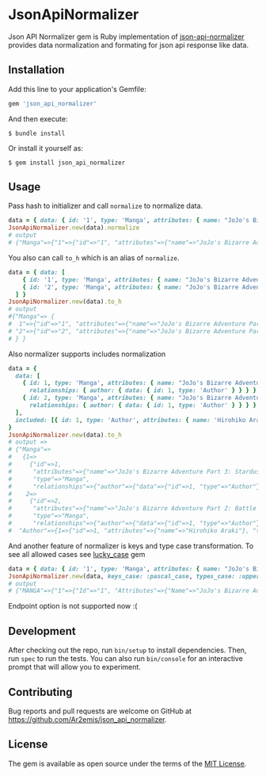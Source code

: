 # JsonApiNormalizer

Json API Normalizer gem is Ruby implementation of [json-api-normalizer](https://github.com/yury-dymov/json-api-normalizer) provides data normalization and formating for json api response like data.

## Installation

Add this line to your application's Gemfile:

```ruby
gem 'json_api_normalizer'
```

And then execute:

    $ bundle install

Or install it yourself as:

    $ gem install json_api_normalizer

## Usage

Pass hash to initializer and call `normalize` to normalize data.
```ruby
data = { data: { id: '1', type: 'Manga', attributes: { name: "JoJo's Bizarre Adventure Part 6: Stone Ocean" } } }
JsonApiNormalizer.new(data).normalize
# output
# {"Manga"=>{"1"=>{"id"=>"1", "attributes"=>{"name"=>"JoJo's Bizarre Adventure Part 6: Stone Ocean"}, "type"=>"Manga"}}}
```

You also can call `to_h` which is an alias of `normalize`.
```ruby
data = { data: [
    { id: '1', type: 'Manga', attributes: { name: "JoJo's Bizarre Adventure Part 5: Golden Wind" } },
    { id: '2', type: 'Manga', attributes: { name: "JoJo's Bizarre Adventure Part 4: Diamond Is Unbreakable" } },
  ] }
JsonApiNormalizer.new(data).to_h
# output
#{"Manga"=> {
#  1"=>{"id"=>"1", "attributes"=>{"name"=>"JoJo's Bizarre Adventure Part 5 : Golden Wind"}, "type"=>"Manga"},
# "2"=>{"id"=>"2", "attributes"=>{"name"=>"JoJo's Bizarre Adventure Part 4: Diamond Is Unbreakable"}, "type"=>"Manga"}
# } }
```

Also normalizer supports includes normalization
```ruby
data = {
  data: [
    { id: 1, type: 'Manga', attributes: { name: "JoJo's Bizarre Adventure Part 3: Stardust Crusaders" },
      relationships: { author: { data: { id: 1, type: 'Author' } } } },
    { id: 2, type: 'Manga', attributes: { name: "JoJo's Bizarre Adventure Part 2: Battle Tendency" } ,
      relationships: { author: { data: { id: 1, type: 'Author' } } } }
  ],
  included: [{ id: 1, type: 'Author', attributes: { name: 'Hirohiko Araki' } }]
}
JsonApiNormalizer.new(data).to_h
# output =>
# {"Manga"=>
#   {1=>
#     {"id"=>1,
#      "attributes"=>{"name"=>"JoJo's Bizarre Adventure Part 3: Stardust Crusaders"},
#      "type"=>"Manga",
#      "relationships"=>{"author"=>{"data"=>{"id"=>1, "type"=>"Author"}}}},
#    2=>
#     {"id"=>2,
#      "attributes"=>{"name"=>"JoJo's Bizarre Adventure Part 2: Battle Tendency"},
#      "type"=>"Manga",
#      "relationships"=>{"author"=>{"data"=>{"id"=>1, "type"=>"Author"}}}}},
#  "Author"=>{1=>{"id"=>1, "attributes"=>{"name"=>"Hirohiko Araki"}, "type"=>"Author"}}}
```

And another feature of normalizer is keys and type case transformation. To see all allowed cases see [lucky_case](https://github.com/magynhard/lucky_case) gem
```ruby
data = { data: { id: '1', type: 'Manga', attributes: { name: "JoJo's Bizarre Adventure Part 1: Phantom Blood" } } }
JsonApiNormalizer.new(data, keys_case: :pascal_case, types_case: :upper_snake_case).normalize
# output
# {"MANGA"=>{"1"=>{"Id"=>"1", "Attributes"=>{"Name"=>"JoJo's Bizarre Adventure Part 1: Phantom Blood"}, "Type"=>"MANGA"}}}
```

Endpoint option is not supported now :(

## Development

After checking out the repo, run `bin/setup` to install dependencies. Then, run `spec` to run the tests. You can also run `bin/console` for an interactive prompt that will allow you to experiment.

## Contributing

Bug reports and pull requests are welcome on GitHub at https://github.com/Ar2emis/json_api_normalizer.


## License

The gem is available as open source under the terms of the [MIT License](https://opensource.org/licenses/MIT).
